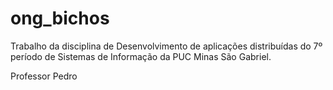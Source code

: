 # ong_bichos

Trabalho da disciplina de Desenvolvimento de aplicações distribuídas do 7º período de Sistemas de Informação da PUC Minas São Gabriel.

Professor Pedro
